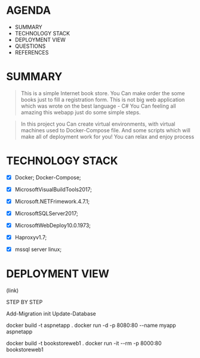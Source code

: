 
# AGENDA

* SUMMARY
* TECHNOLOGY STACK
* DEPLOYMENT VIEW
* QUESTIONS
* REFERENCES

# SUMMARY

> This is a simple Internet book store. You Can make order the some books just to fill a registration form.
>	This is not big web application which was wrote on the best language - C#
> You Can feeling all amazing this webapp just do some simple steps.

> In this project you Can create virtual environments, with virtual machines used to Docker-Compose file.
> And some scripts  which will make all of deployment work for you!
> You can relax and enjoy process


# TECHNOLOGY STACK

- [x]  Docker;	Docker-Compose;
- [x]  MicrosoftVisualBuildTools2017;
- [x]  Microsoft.NETFrimework.4.7.1; 	
- [x]  MicrosoftSQLServer2017; 			
- [x]  MicrosoftWebDeploy10.0.1973; 	
- [x]  Haproxyv1.7; 
- [x]  mssql server linux;


# DEPLOYMENT VIEW

(link)


STEP BY STEP






Add-Migration init
Update-Database





 docker build -t aspnetapp .
 docker run -d -p 8080:80 --name myapp aspnetapp
 
 
 docker build -t bookstoreweb1 .
 docker run -it --rm -p 8000:80 bookstoreweb1
 
 
 
